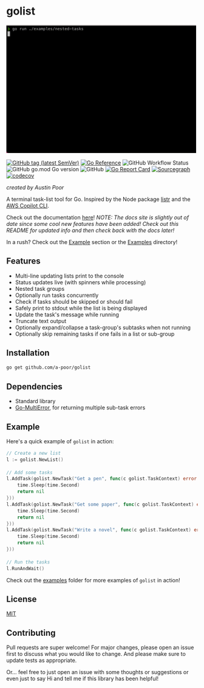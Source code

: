 # golist

<img src="examples/assets/example-nested-tasks.gif" width="500"/>

[![GitHub tag (latest SemVer)](https://img.shields.io/github/v/tag/a-poor/golist?label=Version&style=flat-square)](https://pkg.go.dev/github.com/a-poor/golist)
[![Go Reference](https://pkg.go.dev/badge/github.com/a-poor/golist.svg)](https://pkg.go.dev/github.com/a-poor/golist)
![GitHub Workflow Status](https://img.shields.io/github/workflow/status/a-poor/golist/Go?style=flat-square)
![GitHub go.mod Go version](https://img.shields.io/github/go-mod/go-version/a-poor/golist?style=flat-square)
![GitHub](https://img.shields.io/github/license/a-poor/golist?style=flat-square)
[![Go Report Card](https://goreportcard.com/badge/github.com/a-poor/golist)](https://goreportcard.com/report/github.com/a-poor/golist)
[![Sourcegraph](https://sourcegraph.com/github.com/a-poor/golist/-/badge.svg)](https://sourcegraph.com/github.com/a-poor/golist?badge)
[![codecov](https://codecov.io/gh/a-poor/golist/branch/main/graph/badge.svg?token=3PDSW7B2HC)](https://codecov.io/gh/a-poor/golist)

_created by Austin Poor_

A terminal task-list tool for Go. Inspired by the Node package [listr](https://www.npmjs.com/package/listr) and the [AWS Copilot CLI](https://github.com/aws/copilot-cli).

Check out the documentation [here](https://a-poor.github.io/golist)! _NOTE: The docs site is slightly out of date since some cool new features have been added! Check out this README for updated info and then check back with the docs later!_

In a rush? Check out the [Example](##Example) section or the [Examples](./examples) directory!

## Features
* Multi-line updating lists print to the console
* Status updates live (with spinners while processing)
* Nested task groups
* Optionally run tasks concurrently
* Check if tasks should be skipped or should fail
* Safely print to stdout while the list is being displayed
* Update the task's message while running
* Truncate text output
* Optionally expand/collapse a task-group's subtasks when not running
* Optionally skip remaining tasks if one fails in a list or sub-group

## Installation

```sh
go get github.com/a-poor/golist
```

## Dependencies

* Standard library
* [Go-MultiError](https://github.com/hashicorp/go-multierror), for returning multiple sub-task errors

## Example

Here's a quick example of `golist` in action:

```go
// Create a new list
l := golist.NewList()

// Add some tasks
l.AddTask(golist.NewTask("Get a pen", func(c golist.TaskContext) error {
    time.Sleep(time.Second)
    return nil
}))
l.AddTask(golist.NewTask("Get some paper", func(c golist.TaskContext) error {
    time.Sleep(time.Second)
    return nil
}))
l.AddTask(golist.NewTask("Write a novel", func(c golist.TaskContext) error {
    time.Sleep(time.Second)
    return nil
}))

// Run the tasks
l.RunAndWait()
```

Check out the [examples](./examples) folder for more examples of `golist` in action!

## License

[MIT](./LICENSE)

## Contributing

Pull requests are super welcome! For major changes, please open an issue first to discuss what you would like to change. And please make sure to update tests as appropriate.

Or... feel free to just open an issue with some thoughts or suggestions or even just to say Hi and tell me if this library has been helpful!

